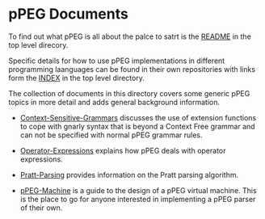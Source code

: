 #   pPEG Documents

To find out what pPEG is all about the palce to satrt is the [README] in the top level direcory.

Specific details for how to use pPEG implementations in different programming laanguages can be found in their own repositories with links form the [INDEX] in the top level directory.

The collection of documents in this directory covers some generic pPEG topics in more detail and adds general background information.

*   [Context-Sensitive-Grammars] discusses the use of extension functions to cope with gnarly syntax that is beyond a Context Free grammar and can not be specified with normal pPEG grammar rules.

*   [Operator-Expressions] explains how pPEG deals with operator expressions.

*   [Pratt-Parsing] provides information on the Pratt parsing algorithm.

*   [pPEG-Machine] is a guide to the design of a pPEG virtual machine. This is the place to go for anyone interested in implementing a pPEG parser of their own.


[README]: https://github.com/pcanz/pPEG/blob/master/Readme.md
[INDEX]: https://github.com/pcanz/pPEG/blob/master/INDEX.md
[Context-Sensitive-Grammars]: https://github.com/pcanz/pPEG/blob/master/docs/context-sensitive-grammars.md
[Operator-Expressions]: https://github.com/pcanz/pPEG/blob/master/docs/operator-expressions.md
[Pratt-Parsing]: https://github.com/pcanz/pPEG/blob/master/docs/PrattParsing.md
[pPEG-Machine]: https://github.com/pcanz/pPEG/blob/master/docs/pPEG-machine.md

